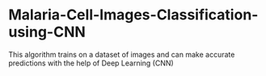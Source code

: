 # Malaria-Cell-Images-Classification-using-CNN
This algorithm trains on a dataset of images and can make accurate predictions with the help of Deep Learning (CNN)

